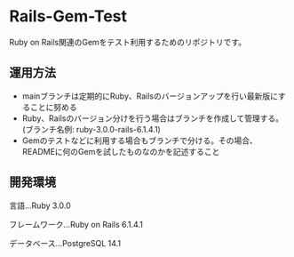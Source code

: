 # Rails-Gem-Test

Ruby on Rails関連のGemをテスト利用するためのリポジトリです。

## 運用方法
- mainブランチは定期的にRuby、Railsのバージョンアップを行い最新版にすることに努める
- Ruby、Railsのバージョン分けを行う場合はブランチを作成して管理する。(ブランチ名例: ruby-3.0.0-rails-6.1.4.1)
- Gemのテストなどに利用する場合もブランチで分ける。その場合、READMEに何のGemを試したものなのかを記述すること
## 開発環境
言語…Ruby 3.0.0

フレームワーク…Ruby on Rails 6.1.4.1

データベース…PostgreSQL 14.1
